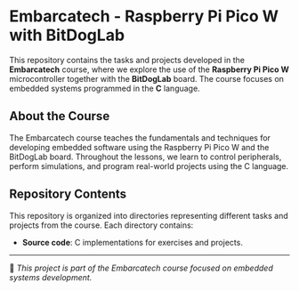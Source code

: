 # Embarcatech - Raspberry Pi Pico W with BitDogLab

This repository contains the tasks and projects developed in the **Embarcatech** course, where we explore the use of the **Raspberry Pi Pico W** microcontroller together with the **BitDogLab** board. The course focuses on embedded systems programmed in the **C** language. 

## About the Course

The Embarcatech course teaches the fundamentals and techniques for developing embedded software using the Raspberry Pi Pico W and the BitDogLab board. Throughout the lessons, we learn to control peripherals, perform simulations, and program real-world projects using the C language.

## Repository Contents

This repository is organized into directories representing different tasks and projects from the course. Each directory contains:

- **Source code**: C implementations for exercises and projects.  

---

📌 *This project is part of the Embarcatech course focused on embedded systems development.*
